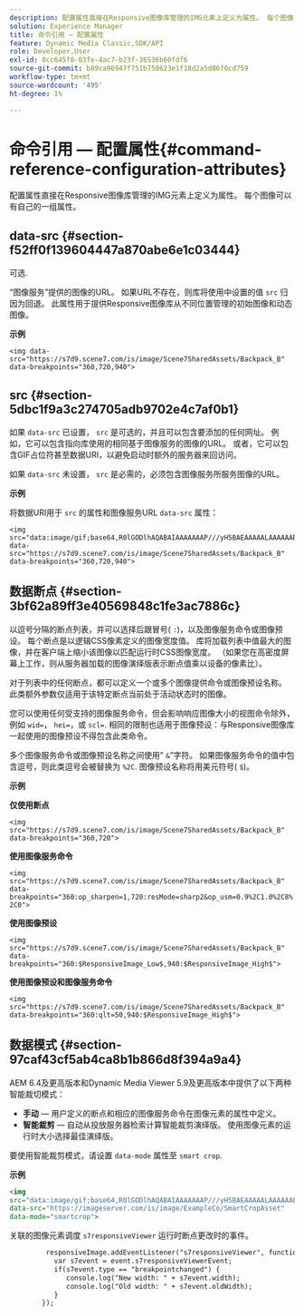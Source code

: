 ```yaml
---
description: 配置属性直接在Responsive图像库管理的IMG元素上定义为属性。 每个图像可以有自己的一组属性。
solution: Experience Manager
title: 命令引用 — 配置属性
feature: Dynamic Media Classic,SDK/API
role: Developer,User
exl-id: 8cc645f8-03fe-4ac7-b23f-36536b60fdf6
source-git-commit: b89ca96947f751b750623e1f18d2a5d86f0cd759
workflow-type: tm+mt
source-wordcount: '495'
ht-degree: 1%

---
```


# 命令引用 — 配置属性{#command-reference-configuration-attributes}

配置属性直接在Responsive图像库管理的IMG元素上定义为属性。 每个图像可以有自己的一组属性。

## data-src {#section-f52ff0f139604447a870abe6e1c03444}

可选.

“图像服务”提供的图像的URL。 如果URL不存在，则库将使用中设置的值 `src` 归因为回退。 此属性用于提供Responsive图像库从不同位置管理的初始图像和动态图像。

**示例**

```
<img data-src="https://s7d9.scene7.com/is/image/Scene7SharedAssets/Backpack_B" data-breakpoints="360,720,940">
```

## src {#section-5dbc1f9a3c274705adb9702e4c7af0b1}

如果 `data-src` 已设置， `src` 是可选的，并且可以包含要添加的任何网址。 例如，它可以包含指向库使用的相同基于图像服务的图像的URL。 或者，它可以包含GIF占位符甚至数据URI，以避免启动时额外的服务器来回访问。

如果 `data-src` 未设置， `src` 是必需的，必须包含图像服务所服务图像的URL。

**示例**

将数据URI用于 `src` 的属性和图像服务URL `data-src` 属性：

```
<img src="data:image/gif;base64,R0lGODlhAQABAIAAAAAAAP///yH5BAEAAAAALAAAAAABAAEAAAIBRAA7" data-src="https://s7d9.scene7.com/is/image/Scene7SharedAssets/Backpack_B" data-breakpoints="360,720,940">
```

## 数据断点 {#section-3bf62a89ff3e40569848c1fe3ac7886c}

以逗号分隔的断点列表，并可以选择后跟冒号( `:`)，以及图像服务命令或图像预设。 每个断点是以逻辑CSS像素定义的图像宽度值。 库将加载列表中值最大的图像，并在客户端上缩小该图像以匹配运行时CSS图像宽度。 （如果您在高密度屏幕上工作，则从服务器加载的图像演绎版表示断点值乘以设备的像素比）。

对于列表中的任何断点，都可以定义一个或多个图像提供命令或图像预设名称。 此类额外参数仅适用于该特定断点当前处于活动状态时的图像。

您可以使用任何受支持的图像服务命令，但会影响响应图像大小的视图命令除外，例如 `wid=`， `hei=`，或 `scl=`. 相同的限制也适用于图像预设：与Responsive图像库一起使用的图像预设不得包含此类命令。

多个图像服务命令或图像预设名称之间使用&quot; `&`”字符。 如果图像服务命令的值中包含逗号，则此类逗号会被替换为 `%2C`. 图像预设名称将用美元符号( `$`)。

**示例**

**仅使用断点**

`<img src="https://s7d9.scene7.com/is/image/Scene7SharedAssets/Backpack_B" data-breakpoints="360,720">`

**使用图像服务命令**

`<img src="https://s7d9.scene7.com/is/image/Scene7SharedAssets/Backpack_B" data-breakpoints="360:op_sharpen=1,720:resMode=sharp2&op_usm=0.9%2C1.0%2C8%2C0">`

**使用图像预设**

`<img src="https://s7d9.scene7.com/is/image/Scene7SharedAssets/Backpack_B" data-breakpoints="360:$ResponsiveImage_Low$,940:$ResponsiveImage_High$">`

**使用图像预设和图像服务命令**

`<img src="https://s7d9.scene7.com/is/image/Scene7SharedAssets/Backpack_B" data-breakpoints="360:qlt=50,940:$ResponsiveImage_High$">`

## 数据模式 {#section-97caf43cf5ab4ca8b1b866d8f394a9a4}

AEM 6.4及更高版本和Dynamic Media Viewer 5.9及更高版本中提供了以下两种智能裁切模式：

* **手动**  — 用户定义的断点和相应的图像服务命令在图像元素的属性中定义。
* **智能裁剪**  — 自动从投放服务器检索计算智能裁剪演绎版。 使用图像元素的运行时大小选择最佳演绎版。

要使用智能裁剪模式，请设置 `data-mode` 属性至 `smart crop`.

**示例**

```html {.line-numbers}
<img 
src="data:image/gif;base64,R0lGODlhAQABAIAAAAAAAP///yH5BAEAAAAALAAAAAABAAEAAAIBRAA7" 
data-src="https://imageserver.com/is/image/ExampleCo/SmartCropAsset" 
data-mode="smartcrop">
```

关联的图像元素调度 `s7responsiveViewer` 运行时断点更改时的事件。

```html {.line-numbers}
         responsiveImage.addEventListener("s7responsiveViewer", function (event) { 
           var s7event = event.s7responsiveViewerEvent; 
           if(s7event.type == "breakpointchanged") { 
              console.log("New width: " + s7event.width); 
              console.log("Old width: " + s7event.oldWidth); 
           } 
        });
```
